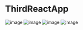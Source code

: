 # ThirdReactApp

![image](https://user-images.githubusercontent.com/99486972/169686645-64f3d7f5-1c01-4027-b323-d73255d519a6.png)
![image](https://user-images.githubusercontent.com/99486972/169686649-d43cd2f1-1ce3-4c6e-b5a5-0e266df8a3f4.png)
![image](https://user-images.githubusercontent.com/99486972/169686653-a7f0d274-67dc-4786-961e-2ceb3f76e89c.png)
![image](https://user-images.githubusercontent.com/99486972/169686656-3bc5bb08-df9f-4d44-b147-06e33422e553.png)
